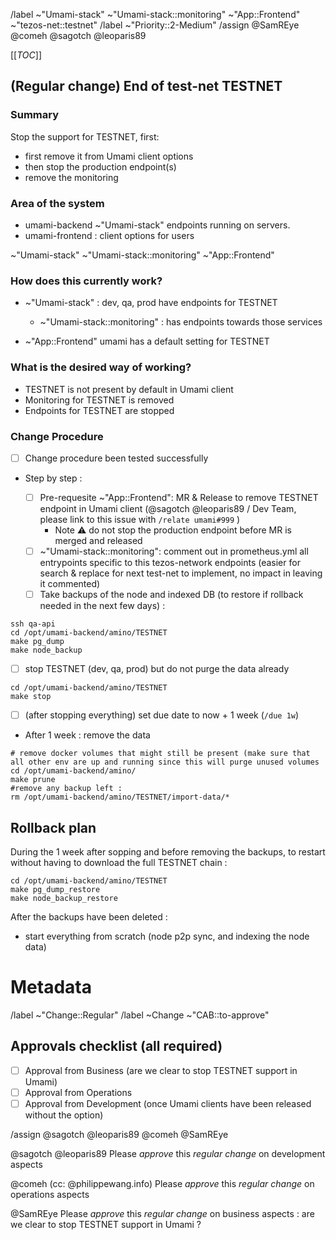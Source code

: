 <!-- "Regular Change" template for test-net end of life : 
* step 1/ copy & paste in new issue https://gitlab.com/nomadic-labs/umami-wallet/umami/-/issues/new?issue[title]=Test-net%20End%20Of%20Life:%20TESTNET
* step 2/ (Case-sensitive) search & replace 'TESTNET' (Case sensitive) by the test-net name in this document
* -->

<!-- /title Test-net End of Life: TESTNET  -->
/label  ~"Umami-stack" ~"Umami-stack::monitoring" ~"App::Frontend"  ~"tezos-net::testnet"
/label ~"Priority::2-Medium"
/assign @SamREye @comeh @sagotch @leoparis89

[[_TOC_]]
## (Regular change) End of test-net TESTNET
<!-- Regular change, to be approved by the CAB before applying. -->

<!-- /confidential -->
<!-- If confidential, explain why -->


### Summary
<!-- Outline the issue being faced, and why this required a change !-->
Stop the support for TESTNET, first:
* first remove it from Umami client options 
* then stop the production endpoint(s)
* remove the monitoring

### Area of the system
<!-- This might only be one part, but may involve multiple sections !-->

* umami-backend  ~"Umami-stack" endpoints running on servers.
* umami-frontend : client options for users

 ~"Umami-stack" ~"Umami-stack::monitoring" ~"App::Frontend"

### How does this currently work?
<!-- The current process, and any associated business rules !-->

* ~"Umami-stack" : dev, qa, prod have endpoints for TESTNET
  * ~"Umami-stack::monitoring" : has endpoints towards those services

* ~"App::Frontend" umami has a default setting for TESTNET


### What is the desired way of working?
<!-- After the change, what should the process be, and what should the business rules be !-->
* TESTNET is not present by default in Umami client
* Monitoring for TESTNET is removed
* Endpoints for TESTNET are stopped 

<!-- Success criteria of change application (when relevant, include how to test) -->

### Change Procedure
- [ ] Change procedure been tested successfully

<!-- Include step by step description -->
* Step by step :

  - [ ] Pre-requesite ~"App::Frontend": MR & Release to remove TESTNET endpoint in Umami client  (@sagotch @leoparis89 / Dev Team, please link to this issue with `/relate umami#999` )
    - Note :warning: do not stop the production endpoint before MR is merged and released
  - [ ] ~"Umami-stack::monitoring": comment out in prometheus.yml all entrypoints specific to this tezos-network endpoints (easier for search & replace for next test-net to implement, no impact in leaving it commented)
  - [ ] Take backups of the node and indexed DB (to restore if rollback needed in the next few days) :
```
ssh qa-api
cd /opt/umami-backend/amino/TESTNET
make pg_dump
make node_backup
```
  - [ ] stop TESTNET (dev, qa, prod) but do not purge the data already
```
cd /opt/umami-backend/amino/TESTNET
make stop
```
  - [ ] (after stopping everything) set due date to now + 1 week (`/due 1w`)

* After 1 week : remove the data
```
# remove docker volumes that might still be present (make sure that all other env are up and running since this will purge unused volumes
cd /opt/umami-backend/amino/
make prune
#remove any backup left :
rm /opt/umami-backend/amino/TESTNET/import-data/*
```

## Rollback plan
<!-- Describe how to rollback the change in case the expected change is not working -->

During the 1 week after sopping and before removing the backups, to restart without having to download the full TESTNET chain :
```
cd /opt/umami-backend/amino/TESTNET
make pg_dump_restore
make node_backup_restore
```

After the backups have been deleted : 
 * start everything from scratch (node p2p sync, and indexing the node data)

<!-- METADATA for project management, please leave the following lines and edit as needed -->
# Metadata
/label ~"Change::Regular" <!-- Regular change, to be approved by the CAB before applying. -->
/label ~Change ~"CAB::to-approve" <!-- labels for gitlab CAB Change issues management -->

<!-- PRIORITY: Uncomment /label quick actions as appropriate. Priority and Severity may hold different values! -->
<!--High : (This will bring a huge increase in performance/productivity/usability, or is a legislative requirement)-->
<!-- /label ~"Priority::1-High" -->
<!--Medium : (This will bring a good increase in performance/productivity/usability)-->
<!-- /label ~"Priority::2-Medium" -->
<!--Low : (anything else e.g., trivial, minor improvements) -->
<!--  /label ~"Priority::3-Low" -->

## Approvals checklist (all required) 
<!-- tick the corresponding checkbox [x], you may also add your @user handle at the end of the line -->
- [ ] Approval from Business (are we clear to stop TESTNET support in Umami)
- [ ] Approval from Operations 
- [ ] Approval from Development (once Umami clients have been released without the option)

/assign @sagotch @leoparis89 @comeh @SamREye 

<!-- Trigger gitlab todo tasks --> 

@sagotch @leoparis89            Please *approve* this _regular change_ on development aspects

@comeh (cc: @philippewang.info) Please *approve* this _regular change_ on operations  aspects

@SamREye                        Please *approve* this _regular change_ on business    aspects : are we clear to stop TESTNET support in Umami ?

<!-- Quick actions for last approver : -->
<!-- /unlabel ~"CAB::to-approve" -->
<!-- /label ~"CAB::to-perform"   -->

<!-- METADATA - end -->
